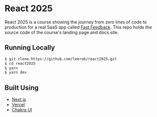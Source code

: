 # React 2025

React 2025 is a course showing the journey from zero lines of code to production for a real SaaS app called [Fast Feedback](https://github.com/leerob/fastfeedback). This repo holds the source code of the course's landing page and docs site.

## Running Locally

```bash
$ git clone https://github.com/leerob/react2025.git
$ cd react2025
$ yarn
$ yarn dev
```

## Built Using

- [Next.js](https://nextjs.org/)
- [Vercel](https://vercel.com)
- [Chakra UI](https://chakra-ui.com/)
